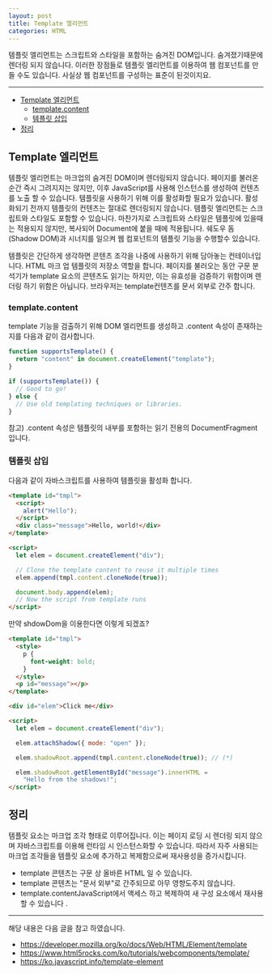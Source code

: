 ```yaml
---
layout: post
title: Template 엘리먼트
categories: HTML
---
```


템플릿 엘리먼트는 스크립트와 스타일을 포함하는 숨겨진 DOM입니다. 숨겨졌기때문에 렌더링 되지 않습니다. 이러한 장점들로 템플릿 엘리먼트를 이용하여 웹 컴포넌트를 만들 수도 있습니다. 사실상 웹 컴포넌트를 구성하는 표준이 된것이지요.

<hr >

<!-- vscode-markdown-toc -->

- [Template 엘리먼트](#template-엘리먼트)
  - [template.content](#template.content)
  - [템플릿 삽입](#템플릿-삽입)
- [정리](#정리)

<!-- vscode-markdown-toc-config
	numbering=false
	autoSave=true
	/vscode-markdown-toc-config -->
<!-- /vscode-markdown-toc -->

## <a name='template-엘리먼트'></a>Template 엘리먼트

템플릿 엘리먼트는 마크업의 숨겨진 DOM이며 렌더링되지 않습니다. 페이지를 불러온 순간 즉시 그려지지는 않지만, 이후 JavaScript를 사용해 인스턴스를 생성하여 컨텐츠를 노출 할 수 있습니다. 템플릿을 사용하기 위해 이를 활성화할 필요가 있습니다. 활성화되기 전까지 템플릿의 컨텐츠는 절대로 렌더링되지 않습니다. 템플릿 엘리먼트는 스크립트와 스타일도 포함할 수 있습니다. 마찬가지로 스크립트와 스타일은 템플릿에 있을때는 적용되지 않지만, 복사되어 Document에 붙을 때에 적용됩니다. 쉐도우 돔(Shadow DOM)과 시너지를 일으켜 웹 컴포넌트의 템플릿 기능을 수행할수 있습니다.

템플릿은 간단하게 생각하면 콘텐츠 조각을 나중에 사용하기 위해 담아놓는 컨테이너입니다. HTML 마크 업 템플릿의 저장소 역할을 합니다. 페이지를 불러오는 동안 구문 분석기가 template 요소의 콘텐츠도 읽기는 하지만, 이는 유효성을 검증하기 위함이며 렌더링 하기 위함은 아닙니다. 브라우저는 template컨텐츠를 문서 외부로 간주 합니다.

### <a name='template.content'></a>template.content

template 기능을 검출하기 위해 DOM 엘리먼트를 생성하고 .content 속성이 존재하는지를 다음과 같이 검사합니다.

```js
function supportsTemplate() {
  return "content" in document.createElement("template");
}

if (supportsTemplate()) {
  // Good to go!
} else {
  // Use old templating techniques or libraries.
}
```

참고) .content 속성은 템플릿의 내부를 포함하는 읽기 전용의 DocumentFragment입니다.

### <a name='템플릿-삽입'></a>템플릿 삽입

다음과 같이 자바스크립트를 사용하여 템플릿을 활성화 합니다.

```html
<template id="tmpl">
  <script>
    alert("Hello");
  </script>
  <div class="message">Hello, world!</div>
</template>

<script>
  let elem = document.createElement("div");

  // Clone the template content to reuse it multiple times
  elem.append(tmpl.content.cloneNode(true));

  document.body.append(elem);
  // Now the script from template runs
</script>
```

만약 shdowDom을 이용한다면 이렇게 되겠죠?

```html
<template id="tmpl">
  <style>
    p {
      font-weight: bold;
    }
  </style>
  <p id="message"></p>
</template>

<div id="elem">Click me</div>

<script>
  let elem = document.createElement("div");

  elem.attachShadow({ mode: "open" });

  elem.shadowRoot.append(tmpl.content.cloneNode(true)); // (*)

  elem.shadowRoot.getElementById("message").innerHTML =
    "Hello from the shadows!";
</script>
```

## <a name='정리'></a>정리

템플릿 요소는 마크업 조각 형태로 이루어집니다. 이는 페이지 로딩 시 렌더링 되지 않으며 자바스크립트를 이용해 런타임 시 인스턴스화할 수 있습니다. 따라서 자주 사용되는 마크업 조각들을 템플릿 요소에 추가하고 복제함으로써 재사용성을 증가시킵니다.

- template 콘텐츠는 구문 상 올바른 HTML 일 수 있습니다.
- template 콘텐츠는 "문서 외부"로 간주되므로 아무 영향도주지 않습니다.
- template.contentJavaScript에서 액세스 하고 복제하여 새 구성 요소에서 재사용 할 수 있습니다 .

---

해당 내용은 다음 글을 참고 하였습니다.

- https://developer.mozilla.org/ko/docs/Web/HTML/Element/template
- https://www.html5rocks.com/ko/tutorials/webcomponents/template/
- https://ko.javascript.info/template-element
